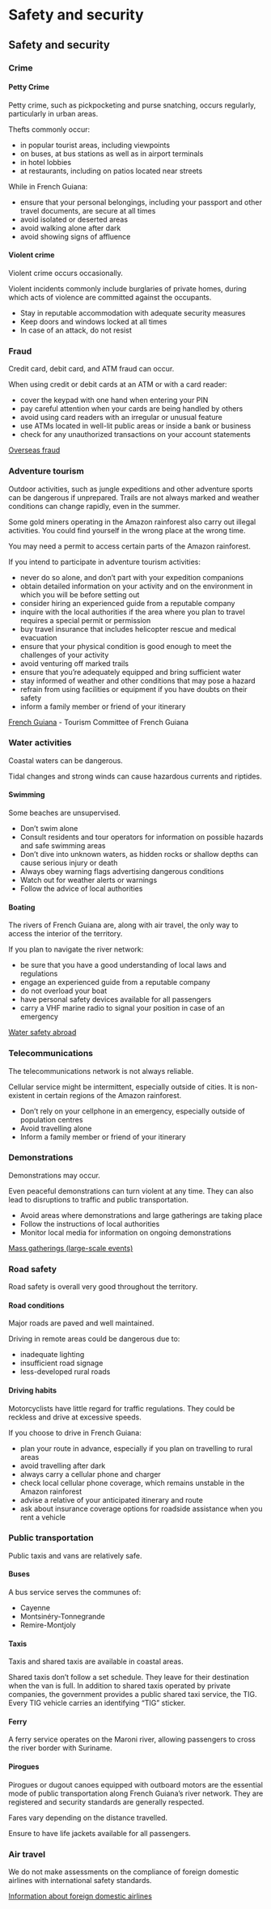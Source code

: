 # Safety and security

## Safety and security

### Crime

#### Petty Crime

Petty crime, such as pickpocketing and purse snatching, occurs regularly, particularly in urban areas.

Thefts commonly occur:

* in popular tourist areas, including viewpoints
* on buses, at bus stations as well as in airport terminals
* in hotel lobbies
* at restaurants, including on patios located near streets

While in French Guiana:

* ensure that your personal belongings, including your passport and other travel documents, are secure at all times
* avoid isolated or deserted areas
* avoid walking alone after dark
* avoid showing signs of affluence

#### Violent crime

Violent crime occurs occasionally.

Violent incidents commonly include burglaries of private homes, during which acts of violence are committed against the occupants.

* Stay in reputable accommodation with adequate security measures
* Keep doors and windows locked at all times
* In case of an attack, do not resist

### Fraud

Credit card, debit card, and ATM fraud can occur.

When using credit or debit cards at an ATM or with a card reader:

* cover the keypad with one hand when entering your PIN
* pay careful attention when your cards are being handled by others
* avoid using card readers with an irregular or unusual feature
* use ATMs located in well-lit public areas or inside a bank or business
* check for any unauthorized transactions on your account statements

[Overseas fraud](https://travel.gc.ca/travelling/health-safety/overseas-fraud)

### Adventure tourism

Outdoor activities, such as jungle expeditions and other adventure sports can be dangerous if unprepared. Trails are not always marked and weather conditions can change rapidly, even in the summer.

Some gold miners operating in the Amazon rainforest also carry out illegal activities. You could find yourself in the wrong place at the wrong time.

You may need a permit to access certain parts of the Amazon rainforest.

If you intend to participate in adventure tourism activities:

* never do so alone, and don’t part with your expedition companions
* obtain detailed information on your activity and on the environment in which you will be before setting out
* consider hiring an experienced guide from a reputable company
* inquire with the local authorities if the area where you plan to travel requires a special permit or permission
* buy travel insurance that includes helicopter rescue and medical evacuation
* ensure that your physical condition is good enough to meet the challenges of your activity
* avoid venturing off marked trails
* ensure that you’re adequately equipped and bring sufficient water
* stay informed of weather and other conditions that may pose a hazard
* refrain from using facilities or equipment if you have doubts on their safety
* inform a family member or friend of your itinerary

[French Guiana](https://www.guyane-amazonie.fr/je-redecouvre-la-guyane) - Tourism Committee of French Guiana

### Water activities

Coastal waters can be dangerous.

Tidal changes and strong winds can cause hazardous currents and riptides.

#### Swimming

Some beaches are unsupervised.

* Don’t swim alone
* Consult residents and tour operators for information on possible hazards and safe swimming areas
* Don’t dive into unknown waters, as hidden rocks or shallow depths can cause serious injury or death
* Always obey warning flags advertising dangerous conditions
* Watch out for weather alerts or warnings
* Follow the advice of local authorities

#### Boating

The rivers of French Guiana are, along with air travel, the only way to access the interior of the territory.

If you plan to navigate the river network:

* be sure that you have a good understanding of local laws and regulations
* engage an experienced guide from a reputable company
* do not overload your boat
* have personal safety devices available for all passengers
* carry a VHF marine radio to signal your position in case of an emergency

[Water safety abroad](https://travel.gc.ca/travelling/health-safety/water-safety)

### Telecommunications

The telecommunications network is not always reliable.

Cellular service might be intermittent, especially outside of cities. It is non-existent in certain regions of the Amazon rainforest.

* Don’t rely on your cellphone in an emergency, especially outside of population centres
* Avoid travelling alone
* Inform a family member or friend of your itinerary

### Demonstrations

Demonstrations may occur.

Even peaceful demonstrations can turn violent at any time. They can also lead to disruptions to traffic and public transportation.

* Avoid areas where demonstrations and large gatherings are taking place
* Follow the instructions of local authorities
* Monitor local media for information on ongoing demonstrations

[Mass gatherings (large-scale events)](https://travel.gc.ca/travelling/health-safety/mass-gatherings)

### Road safety

Road safety is overall very good throughout the territory.

#### Road conditions

Major roads are paved and well maintained.

Driving in remote areas could be dangerous due to:

* inadequate lighting
* insufficient road signage
* less-developed rural roads

#### Driving habits

Motorcyclists have little regard for traffic regulations. They could be reckless and drive at excessive speeds.

If you choose to drive in French Guiana:

* plan your route in advance, especially if you plan on travelling to rural areas
* avoid travelling after dark
* always carry a cellular phone and charger
* check local cellular phone coverage, which remains unstable in the Amazon rainforest
* advise a relative of your anticipated itinerary and route
* ask about insurance coverage options for roadside assistance when you rent a vehicle

### Public transportation

Public taxis and vans are relatively safe.

#### Buses

A bus service serves the communes of:

* Cayenne
* Montsinéry-Tonnegrande
* Remire-Montjoly

#### Taxis

Taxis and shared taxis are available in coastal areas.

Shared taxis don’t follow a set schedule. They leave for their destination when the van is full. In addition to shared taxis operated by private companies, the government provides a public shared taxi service, the TIG. Every TIG vehicle carries an identifying “TIG” sticker.

#### Ferry

A ferry service operates on the Maroni river, allowing passengers to cross the river border with Suriname.

#### Pirogues

Pirogues or dugout canoes equipped with outboard motors are the essential mode of public transportation along French Guiana’s river network. They are registered and security standards are generally respected.

Fares vary depending on the distance travelled.

Ensure to have life jackets available for all passengers.

### Air travel

We do not make assessments on the compliance of foreign domestic airlines with international safety standards.

[Information about foreign domestic airlines](https://travel.gc.ca/air/in-flight-safety#other)